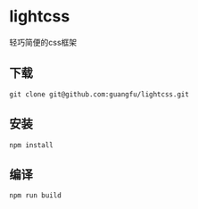 # lightcss
轻巧简便的css框架

## 下载

`git clone git@github.com:guangfu/lightcss.git`

## 安装

`npm install`

## 编译

`npm run build`
